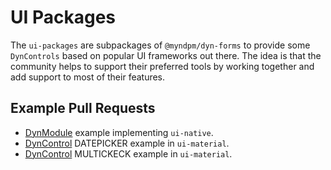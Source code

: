 # UI Packages

The `ui-packages` are subpackages of `@myndpm/dyn-forms` to provide some `DynControls` based on popular UI frameworks out there. The idea is that the community helps to support their preferred tools by working together and add support to most of their features.

## Example Pull Requests

- [DynModule](https://github.com/myndpm/open-source/pull/22) example implementing `ui-native`.
- [DynControl](https://github.com/myndpm/open-source/pull/19) DATEPICKER example in `ui-material`.
- [DynControl](https://github.com/myndpm/open-source/pull/15) MULTICKECK example in `ui-material`.
